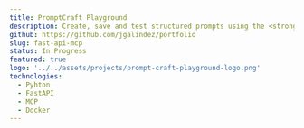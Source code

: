 ```yaml
---
title: PromptCraft Playground
description: Create, save and test structured prompts using the <strong>MCP protocol</strong>, against compatible <strong>LLM servers</strong>.
github: https://github.com/jgalindez/portfolio
slug: fast-api-mcp
status: In Progress
featured: true
logo: '../../assets/projects/prompt-craft-playground-logo.png'
technologies:
  - Pyhton
  - FastAPI
  - MCP
  - Docker
---
```


